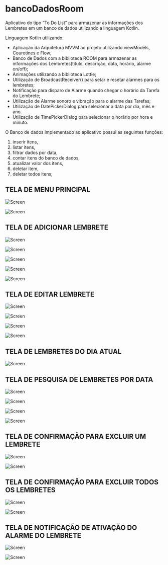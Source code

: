 # bancoDadosRoom
Aplicativo do tipo “To Do List” para armazenar as informações dos Lembretes em um banco de dados utilizando a linguagem Kotlin.

Linguagem Kotlin utilizando:
- Aplicação da Arquitetura MVVM ao projeto utilizando viewModels, Courotines e Flow;
- Banco de Dados com a biblioteca ROOM para armazenar as informações dos Lembretes(titulo, descrição, data, horário, alarme on/off);
- Animações utilizando a biblioteca Lottie;
- Utilização de BroadcastReceiver() para setar e resetar alarmes para os lembretes;
- Notificação para disparo de Alarme quando chegar o horário da Tarefa do Lembrete;
- Utilização de Alarme sonoro e vibração para o alarme das Tarefas;
- Utilização de DatePickerDialog para selecionar a data por dia, mês e ano.
- Utilização de TimePickerDialog para selecionar o horário por hora e minuto.

O Banco de dados implementado ao aplicativo possui as seguintes funções: 
 1. inserir itens, 
 2. listar itens, 
 3. filtrar dados por data, 
 4. contar itens do banco de dados, 
 5. atualizar valor dos itens, 
 6. deletar item,
 7. deletar todos itens;

## TELA DE MENU PRINCIPAL

![Screen](screen/imagem01.png)

![Screen](screen/imagem02.png)

## TELA DE ADICIONAR LEMBRETE

![Screen](screen/imagem03.png)

![Screen](screen/imagem04.png)

![Screen](screen/imagem05.png)

![Screen](screen/imagem06.png)

![Screen](screen/imagem07.png)

## TELA DE EDITAR LEMBRETE

![Screen](screen/imagem08.png)

![Screen](screen/imagem09.png)

![Screen](screen/imagem10.png)

![Screen](screen/imagem11.png)

## TELA DE LEMBRETES DO DIA ATUAL

![Screen](screen/imagem12.png)

## TELA DE PESQUISA DE LEMBRETES POR DATA

![Screen](screen/imagem13.png)

![Screen](screen/imagem14.png)

![Screen](screen/imagem15.png)

![Screen](screen/imagem16.png)

## TELA DE CONFIRMAÇÃO PARA EXCLUIR UM LEMBRETE

![Screen](screen/imagem17.png)

![Screen](screen/imagem18.png)

## TELA DE CONFIRMAÇÃO PARA EXCLUIR TODOS OS LEMBRETES

![Screen](screen/imagem19.png)

![Screen](screen/imagem20.png)

## TELA DE NOTIFICAÇÃO DE ATIVAÇÃO DO ALARME DO LEMBRETE

![Screen](screen/imagem21.png)

![Screen](screen/imagem22.png)
